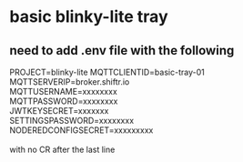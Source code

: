 # basic blinky-lite tray
## need to add .env file with the following
PROJECT=blinky-lite
MQTTCLIENTID=basic-tray-01<br/>
MQTTSERVERIP=broker.shiftr.io<br/>
MQTTUSERNAME=xxxxxxxx<br/>
MQTTPASSWORD=xxxxxxxx<br/>
JWTKEYSECRET=xxxxxxx<br>
SETTINGSPASSWORD=xxxxxxxx<br>
NODEREDCONFIGSECRET=xxxxxxxxx<br/>
<br/>
with no CR after the last line

